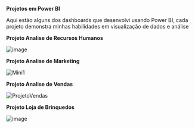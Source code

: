 <b>Projetos em Power BI</b>

Aqui estão alguns dos dashboards que desenvolvi usando Power BI, cada projeto demonstra minhas habilidades em visualização de dados e análise

<b>Projeto Analise de Recursos Humanos</b>

![image](https://github.com/user-attachments/assets/c37af844-5554-4854-aa0c-0932d405454e)

<b>Projeto Analise de Marketing</b>

![Mini1](https://github.com/user-attachments/assets/89b54e5e-c1e8-4a3d-8a54-9c80a5450a4f)

<b>Projeto Analise de Vendas</b>

![ProjetoVendas](https://github.com/user-attachments/assets/e6e15174-3e45-4acc-a4fd-c9cd296c0331)

<b>Projeto Loja de Brinquedos</b>

![image](https://github.com/user-attachments/assets/7c7dec3b-6953-4b24-a7f6-be97b86309a7)
